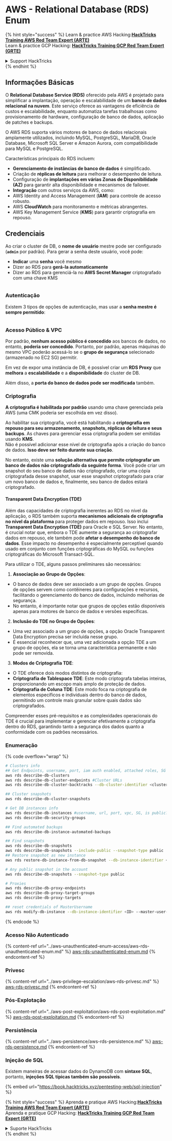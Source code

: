 # AWS - Relational Database (RDS) Enum

{% hint style="success" %}
Learn & practice AWS Hacking:<img src="/.gitbook/assets/image.png" alt="" data-size="line">[**HackTricks Training AWS Red Team Expert (ARTE)**](https://training.hacktricks.xyz/courses/arte)<img src="/.gitbook/assets/image.png" alt="" data-size="line">\
Learn & practice GCP Hacking: <img src="/.gitbook/assets/image (2).png" alt="" data-size="line">[**HackTricks Training GCP Red Team Expert (GRTE)**<img src="/.gitbook/assets/image (2).png" alt="" data-size="line">](https://training.hacktricks.xyz/courses/grte)

<details>

<summary>Support HackTricks</summary>

* Check the [**subscription plans**](https://github.com/sponsors/carlospolop)!
* **Join the** 💬 [**Discord group**](https://discord.gg/hRep4RUj7f) or the [**telegram group**](https://t.me/peass) or **follow** us on **Twitter** 🐦 [**@hacktricks\_live**](https://twitter.com/hacktricks\_live)**.**
* **Share hacking tricks by submitting PRs to the** [**HackTricks**](https://github.com/carlospolop/hacktricks) and [**HackTricks Cloud**](https://github.com/carlospolop/hacktricks-cloud) github repos.

</details>
{% endhint %}

## Informações Básicas

O **Relational Database Service (RDS)** oferecido pela AWS é projetado para simplificar a implantação, operação e escalabilidade de um **banco de dados relacional na nuvem**. Este serviço oferece as vantagens de eficiência de custos e escalabilidade, enquanto automatiza tarefas trabalhosas como provisionamento de hardware, configuração de banco de dados, aplicação de patches e backups.

O AWS RDS suporta vários motores de banco de dados relacionais amplamente utilizados, incluindo MySQL, PostgreSQL, MariaDB, Oracle Database, Microsoft SQL Server e Amazon Aurora, com compatibilidade para MySQL e PostgreSQL.

Características principais do RDS incluem:

* **Gerenciamento de instâncias de banco de dados** é simplificado.
* Criação de **réplicas de leitura** para melhorar o desempenho de leitura.
* Configuração de **implantações em várias Zonas de Disponibilidade (AZ)** para garantir alta disponibilidade e mecanismos de failover.
* **Integração** com outros serviços da AWS, como:
* AWS Identity and Access Management (**IAM**) para controle de acesso robusto.
* AWS **CloudWatch** para monitoramento e métricas abrangentes.
* AWS Key Management Service (**KMS**) para garantir criptografia em repouso.

## Credenciais

Ao criar o cluster de DB, o **nome de usuário** mestre pode ser configurado (**`admin`** por padrão). Para gerar a senha deste usuário, você pode:

* **Indicar** uma **senha** você mesmo
* Dizer ao RDS para **gerá-la automaticamente**
* Dizer ao RDS para gerenciá-la no **AWS Secret Manager** criptografado com uma chave KMS

<figure><img src="../../../.gitbook/assets/image (144).png" alt=""><figcaption></figcaption></figure>

### Autenticação

Existem 3 tipos de opções de autenticação, mas usar a **senha mestre é sempre permitido**:

<figure><img src="../../../.gitbook/assets/image (227).png" alt=""><figcaption></figcaption></figure>

### Acesso Público & VPC

Por padrão, **nenhum acesso público é concedido** aos bancos de dados, no entanto, **poderia ser concedido**. Portanto, por padrão, apenas máquinas do mesmo VPC poderão acessá-lo se o **grupo de segurança** selecionado (armazenado no EC2 SG) permitir.

Em vez de expor uma instância de DB, é possível criar um **RDS Proxy** que **melhora** a **escalabilidade** e a **disponibilidade** do cluster de DB.

Além disso, a **porta do banco de dados pode ser modificada** também.

### Criptografia

**A criptografia é habilitada por padrão** usando uma chave gerenciada pela AWS (uma CMK poderia ser escolhida em vez disso).

Ao habilitar sua criptografia, você está habilitando a **criptografia em repouso para seu armazenamento, snapshots, réplicas de leitura e seus backups**. As chaves para gerenciar essa criptografia podem ser emitidas usando **KMS**.\
Não é possível adicionar esse nível de criptografia após a criação do banco de dados. **Isso deve ser feito durante sua criação**.

No entanto, existe uma **solução alternativa que permite criptografar um banco de dados não criptografado da seguinte forma**. Você pode criar um snapshot do seu banco de dados não criptografado, criar uma cópia criptografada desse snapshot, usar esse snapshot criptografado para criar um novo banco de dados e, finalmente, seu banco de dados estará criptografado.

#### Transparent Data Encryption (TDE)

Além das capacidades de criptografia inerentes ao RDS no nível da aplicação, o RDS também suporta **mecanismos adicionais de criptografia no nível da plataforma** para proteger dados em repouso. Isso inclui **Transparent Data Encryption (TDE)** para Oracle e SQL Server. No entanto, é crucial notar que, embora o TDE aumente a segurança ao criptografar dados em repouso, ele também pode **afetar o desempenho do banco de dados**. Esse impacto no desempenho é especialmente perceptível quando usado em conjunto com funções criptográficas do MySQL ou funções criptográficas do Microsoft Transact-SQL.

Para utilizar o TDE, alguns passos preliminares são necessários:

1. **Associação ao Grupo de Opções**:
* O banco de dados deve ser associado a um grupo de opções. Grupos de opções servem como contêineres para configurações e recursos, facilitando o gerenciamento do banco de dados, incluindo melhorias de segurança.
* No entanto, é importante notar que grupos de opções estão disponíveis apenas para motores de banco de dados e versões específicas.
2. **Inclusão do TDE no Grupo de Opções**:
* Uma vez associado a um grupo de opções, a opção Oracle Transparent Data Encryption precisa ser incluída nesse grupo.
* É essencial reconhecer que, uma vez adicionada a opção TDE a um grupo de opções, ela se torna uma característica permanente e não pode ser removida.
3. **Modos de Criptografia TDE**:
* O TDE oferece dois modos distintos de criptografia:
* **Criptografia de Tablespace TDE**: Este modo criptografa tabelas inteiras, proporcionando um escopo mais amplo de proteção de dados.
* **Criptografia de Coluna TDE**: Este modo foca na criptografia de elementos específicos e individuais dentro do banco de dados, permitindo um controle mais granular sobre quais dados são criptografados.

Compreender esses pré-requisitos e as complexidades operacionais do TDE é crucial para implementar e gerenciar efetivamente a criptografia dentro do RDS, garantindo tanto a segurança dos dados quanto a conformidade com os padrões necessários.

### Enumeração

{% code overflow="wrap" %}
```bash
# Clusters info
## Get Endpoints, username, port, iam auth enabled, attached roles, SG
aws rds describe-db-clusters
aws rds describe-db-cluster-endpoints #Cluster URLs
aws rds describe-db-cluster-backtracks --db-cluster-identifier <cluster-name>

## Cluster snapshots
aws rds describe-db-cluster-snapshots

# Get DB instances info
aws rds describe-db-instances #username, url, port, vpc, SG, is public?
aws rds describe-db-security-groups

## Find automated backups
aws rds describe-db-instance-automated-backups

## Find snapshots
aws rds describe-db-snapshots
aws rds describe-db-snapshots --include-public --snapshot-type public
## Restore snapshot as new instance
aws rds restore-db-instance-from-db-snapshot --db-instance-identifier <ID> --db-snapshot-identifier <ID> --availability-zone us-west-2a

# Any public snapshot in the account
aws rds describe-db-snapshots --snapshot-type public

# Proxies
aws rds describe-db-proxy-endpoints
aws rds describe-db-proxy-target-groups
aws rds describe-db-proxy-targets

## reset credentials of MasterUsername
aws rds modify-db-instance --db-instance-identifier <ID> --master-user-password <NewPassword> --apply-immediately
```
{% endcode %}

### Acesso Não Autenticado

{% content-ref url="../aws-unauthenticated-enum-access/aws-rds-unauthenticated-enum.md" %}
[aws-rds-unauthenticated-enum.md](../aws-unauthenticated-enum-access/aws-rds-unauthenticated-enum.md)
{% endcontent-ref %}

### Privesc

{% content-ref url="../aws-privilege-escalation/aws-rds-privesc.md" %}
[aws-rds-privesc.md](../aws-privilege-escalation/aws-rds-privesc.md)
{% endcontent-ref %}

### Pós-Explotação

{% content-ref url="../aws-post-exploitation/aws-rds-post-exploitation.md" %}
[aws-rds-post-exploitation.md](../aws-post-exploitation/aws-rds-post-exploitation.md)
{% endcontent-ref %}

### Persistência

{% content-ref url="../aws-persistence/aws-rds-persistence.md" %}
[aws-rds-persistence.md](../aws-persistence/aws-rds-persistence.md)
{% endcontent-ref %}

### Injeção de SQL

Existem maneiras de acessar dados do DynamoDB com **sintaxe SQL**, portanto, **injeções SQL típicas também são possíveis**.

{% embed url="https://book.hacktricks.xyz/pentesting-web/sql-injection" %}

{% hint style="success" %}
Aprenda e pratique AWS Hacking:<img src="/.gitbook/assets/image.png" alt="" data-size="line">[**HackTricks Training AWS Red Team Expert (ARTE)**](https://training.hacktricks.xyz/courses/arte)<img src="/.gitbook/assets/image.png" alt="" data-size="line">\
Aprenda e pratique GCP Hacking: <img src="/.gitbook/assets/image (2).png" alt="" data-size="line">[**HackTricks Training GCP Red Team Expert (GRTE)**<img src="/.gitbook/assets/image (2).png" alt="" data-size="line">](https://training.hacktricks.xyz/courses/grte)

<details>

<summary>Suporte HackTricks</summary>

* Confira os [**planos de assinatura**](https://github.com/sponsors/carlospolop)!
* **Junte-se ao** 💬 [**grupo no Discord**](https://discord.gg/hRep4RUj7f) ou ao [**grupo no Telegram**](https://t.me/peass) ou **siga-nos** no **Twitter** 🐦 [**@hacktricks\_live**](https://twitter.com/hacktricks\_live)**.**
* **Compartilhe truques de hacking enviando PRs para os repositórios** [**HackTricks**](https://github.com/carlospolop/hacktricks) e [**HackTricks Cloud**](https://github.com/carlospolop/hacktricks-cloud).

</details>
{% endhint %}
